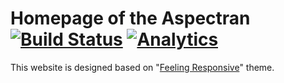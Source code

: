 # Homepage of the Aspectran [![Build Status](https://travis-ci.org/aspectran/aspectran.github.io.svg)](https://travis-ci.org/aspectran/aspectran.github.io) [![Analytics](https://ga-beacon.appspot.com/UA-66807210-3/aspectran.github.io/aspectran.github.io-readme?pixel)](https://github.com/aspectran/aspectran.github.io)

This website is designed based on "[Feeling Responsive](https://phlow.github.io/feeling-responsive/)" theme.
